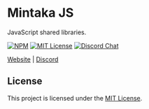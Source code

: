 # Mintaka JS

JavaScript shared libraries.

[![NPM][npm-badge]][npm-url]
[![MIT License][mit-badge]][mit-url]
[![Discord Chat][discord-badge]][discord-url]

[npm-badge]: https://img.shields.io/npm/v/@tribufu/mintaka.svg
[npm-url]: https://www.npmjs.com/package/@tribufu/mintaka
[mit-badge]: https://img.shields.io/badge/license-MIT-blue.svg
[mit-url]: https://github.com/Tribufu/MintakaJs/blob/main/LICENSE.txt
[discord-badge]: https://img.shields.io/discord/276504514616623104.svg?logo=discord&style=flat-square
[discord-url]: https://www.tribufu.com/discord

[Website](https://www.mintaka.dev) |
[Discord](https://www.tribufu.com/discord)

## License

This project is licensed under the [MIT License].

[MIT License]: https://github.com/Tribufu/MintakaJs/blob/main/LICENSE.txt
